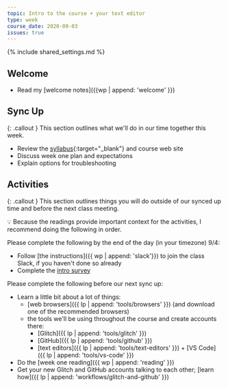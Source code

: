 ```yaml
---
topic: Intro to the course + your text editor
type: week
course_date: 2020-09-03
issues: true
---
```


{% include shared_settings.md %}

## Welcome

- Read my [welcome notes]({{wp | append: 'welcome' }})

## Sync Up

{: .callout }
This section outlines what we'll do in our time together this week.

- Review the [syllabus](https://docs.google.com/document/d/1U2pwRJ7SyvGpGD4lyYk8bEcxOe33caysKf7sSJQlkAM/edit?usp=sharing){:target="_blank"} and course web site
- Discuss week one plan and expectations
- Explain options for troubleshooting

## Activities

{: .callout }
This section outlines things you will do outside of our synced up time and before the next class meeting.

<span class="emoji">💡</span> Because the readings provide important context for the activities, I recommend doing the following in order.

Please complete the following by the end of the day (in your timezone) 9/4:
- Follow [the instructions]({{ wp | append: 'slack'}}) to join the class Slack, if you haven't done so already
- Complete the [intro survey](https://forms.gle/7pLHU8oMpfZU5fcA8)

Please complete the following before our next sync up:
- Learn a little bit about a lot of things:
    - [web browsers]({{ lp | append: 'tools/browsers' }}) (and download one of the recommended browsers)
    - the tools we'll be using throughout the course and create accounts there:
        - [Glitch]({{ lp | append: 'tools/glitch' }})
        - [GitHub]({{ lp | append: 'tools/github' }})
        - [text editors]({{ lp | append: 'tools/text-editors' }}) + [VS Code]({{ lp | append: 'tools/vs-code' }})
- Do the [week one reading]({{ wp | append: 'reading' }})
- Get your new Glitch and GitHub accounts talking to each other; [learn how]({{ lp | append: 'workflows/glitch-and-github' }})
